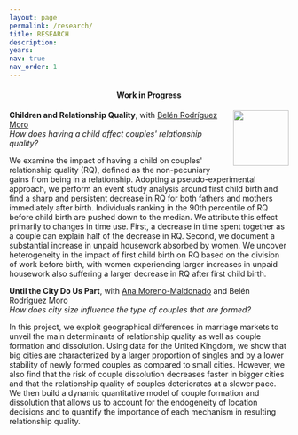 ```yaml
---
layout: page
permalink: /research/
title: RESEARCH
description: 
years: 
nav: true
nav_order: 1
---
```


<h4 align="center"><strong> Work in Progress </strong></h4> 

<img align="right" width="100" height="100" src="../assets/img/1.jpg">

**Children and Relationship Quality**, with [Belén Rodríguez Moro](https://sites.google.com/view/belrodoro/about-me) <br>
_How does having a child affect couples' relationship quality?_

We examine the impact of having a child on couples' relationship quality (RQ), defined as the non-pecuniary gains from being in a relationship. Adopting a pseudo-experimental approach, we perform an event study analysis around first child birth and find a sharp and persistent decrease in RQ for both fathers and mothers immediately after birth. Individuals ranking in the 90th percentile of RQ before child birth are pushed down to the median. We attribute this effect primarily to changes in time use. First, a decrease in time spent together as a couple can explain half of the decrease in RQ. Second, we document a substantial increase in unpaid housework absorbed by women. We uncover heterogeneity in the impact of first child birth on RQ based on the division of work before birth, with women experiencing larger increases in unpaid housework also suffering a larger decrease in RQ after first child birth. 



 **Until the City Do Us Part**, with [Ana Moreno-Maldonado](https://sites.google.com/view/ana-moreno-maldonado/main?authuser=0) and Belén Rodríguez Moro <br>
_How does city size influence the type of couples that are formed?_

In this project, we exploit geographical differences in marriage markets to unveil the main determinants of relationship quality as well as couple formation and dissolution. Using data for the United Kingdom, we show that big cities are characterized by a larger proportion of singles and by a lower stability of newly formed couples as compared to small cities. However, we also find that the risk of couple dissolution decreases faster in bigger cities and that the relationship quality of couples deteriorates at a slower pace. We then build a dynamic quantitative model of couple formation and dissolution that allows us to account for the endogeneity of location decisions and to quantify the importance of each mechanism in resulting relationship quality.

